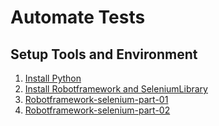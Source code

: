 # Automate Tests

## Setup Tools and Environment

1. [Install Python](Install-python.md)
2. [Install Robotframework and SeleniumLibrary](Install-robotframework-and-seleniumLibrary.md)
3. [Robotframework-selenium-part-01](./Robotframework-selenium-part-01.md)
4. [Robotframework-selenium-part-02](./Robotframework-selenium-part-02.md)
